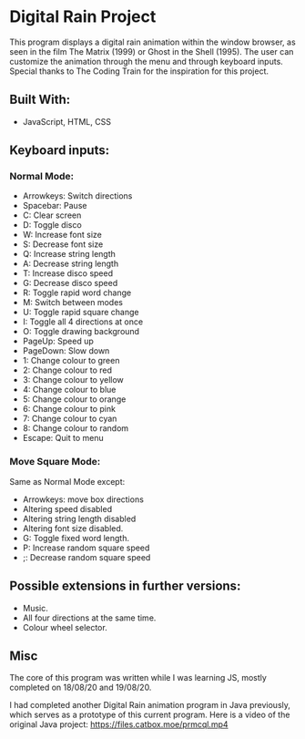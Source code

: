 # Digital Rain Project

This program displays a digital rain animation within the window browser, as seen in the film The Matrix (1999) or Ghost in the Shell (1995). The user can customize the animation through the menu and through keyboard inputs. Special thanks to The Coding Train for the inspiration for this project.

## Built With:

- JavaScript, HTML, CSS

## Keyboard inputs:

### Normal Mode:

- Arrowkeys: Switch directions
- Spacebar: Pause
- C: Clear screen
- D: Toggle disco
- W: Increase font size
- S: Decrease font size
- Q: Increase string length
- A: Decrease string length
- T: Increase disco speed
- G: Decrease disco speed
- R: Toggle rapid word change
- M: Switch between modes
- U: Toggle rapid square change
- I: Toggle all 4 directions at once
- O: Toggle drawing background
- PageUp: Speed up
- PageDown: Slow down
- 1: Change colour to green
- 2: Change colour to red
- 3: Change colour to yellow
- 4: Change colour to blue
- 5: Change colour to orange
- 6: Change colour to pink
- 7: Change colour to cyan
- 8: Change colour to random
- Escape: Quit to menu

### Move Square Mode:

Same as Normal Mode except:

- Arrowkeys: move box directions
- Altering speed disabled
- Altering string length disabled
- Altering font size disabled.
- G: Toggle fixed word length.
- P: Increase random square speed
- ;: Decrease random square speed

## Possible extensions in further versions:

- Music.
- All four directions at the same time.
- Colour wheel selector.

## Misc

The core of this program was written while I was learning JS, mostly completed on 18/08/20 and 19/08/20.

I had completed another Digital Rain animation program in Java previously, which serves as a prototype of this current program. Here is a video of the original Java project:
https://files.catbox.moe/prmcql.mp4
